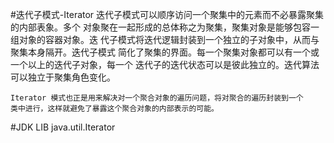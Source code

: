 #迭代子模式-Iterator
    迭代子模式可以顺序访问一个聚集中的元素而不必暴露聚集的内部表象。多个
    对象聚在一起形成的总体称之为聚集，聚集对象是能够包容一组对象的容器对象。迭
    代子模式将迭代逻辑封装到一个独立的子对象中，从而与聚集本身隔开。迭代子模式
    简化了聚集的界面。每一个聚集对象都可以有一个或一个以上的迭代子对象，每一个
    迭代子的迭代状态可以是彼此独立的。迭代算法可以独立于聚集角色变化。
    
    Iterator 模式也正是用来解决对一个聚合对象的遍历问题，将对聚合的遍历封装到一个
    类中进行，这样就避免了暴露这个聚合对象的内部表示的可能。

#JDK LIB
    java.util.Iterator<E>


